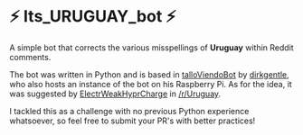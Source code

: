 # :zap: Its_URUGUAY_bot :zap:

A simple bot that corrects the various misspellings of **Uruguay** within Reddit comments. 

The bot was written in Python and is based in [talloViendoBot](https://github.com/dirkgentle/talloViendoBot) by [dirkgentle](https://github.com/dirkgentle), who also hosts an instance of the bot on his Raspberry Pi. As for the idea, it was suggested by [ElectrWeakHyprCharge](https://github.com/ElectrWeakHyprCharge) in [/r/Uruguay](https://www.reddit.com/r/uruguay/).

I tackled this as a challenge with no previous Python experience whatsoever, so feel free to submit your PR's with better practices!

